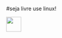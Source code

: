 #seja livre use linux!

<img loading="lazy" src="https://cdn.jsdelivr.net/gh/devicons/devicon/icons/linux/linux-original.svg" width="40" height="40"/>  

<!---
AleDevphp/AleDevphp is a ✨ special ✨ repository because its `README.md` (this file) appears on your GitHub profile.
You can click the Preview link to take a look at your changes.
--->
